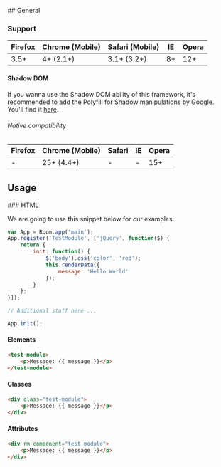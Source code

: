 ## General

### Support

| Firefox | Chrome (Mobile) | Safari (Mobile) | IE | Opera |
|---------|-----------------|-----------------|----|-------|
| 3.5+    | 4+ (2.1+)       | 3.1+ (3.2+)     | 8+ | 12+   |

#### Shadow DOM

If you wanna use the Shadow DOM ability of this framework, it's recommended to add the
Polyfill for Shadow manipulations by Google. You'll find it [here](https://github.com/polymer/ShadowDOM).

###### Native compatibility

| Firefox | Chrome (Mobile) | Safari | IE | Opera |
|---------|--------|--------|----|-------|
| - |  25+ (4.4+)| - | - | 15+ |


## Usage

### HTML

We are going to use this snippet below for our examples.

```js
var App = Room.app('main');
App.register('TestModule', ['jQuery', function($) {
    return {
        init: function() {
            $('body').css('color', 'red');
            this.renderData({
                message: 'Hello World'
            });
        }
    };
}]);

// Additional stuff here ...

App.init();
```

#### Elements

```html
<test-module>
    <p>Message: {{ message }}</p>
</test-module>
```

#### Classes

```html
<div class="test-module">
    <p>Message: {{ message }}</p>
</div>
```

#### Attributes

```html
<div rm-component="test-module">
    <p>Message: {{ message }}</p>
</div>
```
